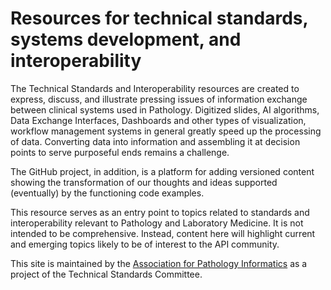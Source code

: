 # Resources for technical standards, systems development, and interoperability

The Technical Standards and Interoperability resources are created to express, discuss, and illustrate pressing issues of information exchange between clinical systems used in Pathology.
Digitized slides, AI algorithms, Data Exchange Interfaces, Dashboards and other types of visualization, workflow management systems in general greatly speed up the processing of data.
Converting data into information and assembling it at decision points to serve purposeful ends remains a challenge.

The GitHub project, in addition, is a platform for adding versioned content showing the transformation of our thoughts and ideas supported (eventually) by the functioning code examples.


This resource serves as an entry point to topics related to standards
and interoperability relevant to Pathology and Laboratory Medicine. It
is not intended to be comprehensive. Instead, content here will
highlight current and emerging topics likely to be of interest to the
API community.

This site is maintained by the [Association for Pathology
Informatics](https://pathologyinformatics.org) as a project of the
Technical Standards Committee.

